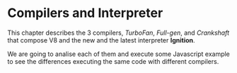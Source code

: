 # Compilers and Interpreter

This chapter describes the 3 compilers, _TurboFan_, _Full-gen_, and _Crankshaft_ that compose V8 and the new and the latest interpreter **Ignition**.

We are going to analise each of them and execute some Javascript example to see the differences executing the same code with different compilers.

